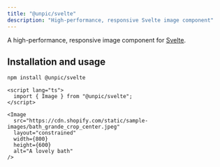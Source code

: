 ```yaml
---
title: "@unpic/svelte"
description: "High-performance, responsive Svelte image component"
---
```


A high-performance, responsive image component for
[Svelte](https://svelte.dev/).

## Installation and usage

```bash
npm install @unpic/svelte
```

```svelte
<script lang="ts">
  import { Image } from "@unpic/svelte";
</script>

<Image
  src="https://cdn.shopify.com/static/sample-images/bath_grande_crop_center.jpeg"
  layout="constrained"
  width={800}
  height={600}
  alt="A lovely bath"
/>
```
